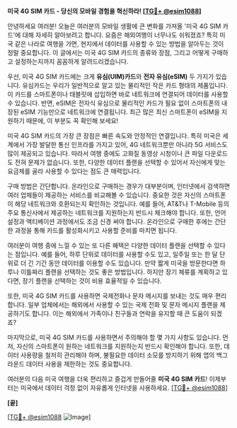 **미국 4G SIM 카드 - 당신의 모바일 경험을 혁신하라! [[TG💪+ @esim1088](https://t.me/s/esim1088)]**

안녕하세요 여러분! 오늘은 여러분의 모바일 생활에 큰 변화를 가져올 '미국 4G SIM 카드'에 대해 자세히 알아보려고 합니다. 요즘은 해외여행이 너무나도 쉬워졌죠? 특히 미국 같은 나라로 여행을 가면, 현지에서 데이터를 사용할 수 있는 방법을 알아두는 것이 정말 중요합니다. 이 글에서는 미국 4G SIM 카드의 종류와 장점, 그리고 어떻게 구매하고 설정하는지까지 꼼꼼하게 알려드리겠습니다.

우선, 미국 4G SIM 카드에는 크게 **유심(UIM)카드**와 **전자 유심(eSIM)** 두 가지가 있습니다. 유심카드는 우리가 일반적으로 알고 있는 물리적인 작은 카드 형태의 제품입니다. 이 카드를 스마트폰이나 태블릿에 삽입하면 바로 네트워크에 연결되어 데이터를 사용할 수 있습니다. 반면, eSIM은 전자식 유심으로 물리적인 카드가 필요 없이 스마트폰의 내장된 eSIM 기능만으로 네트워크에 연결됩니다. 최근 많은 최신 스마트폰이 eSIM을 지원하기 때문에, 이 부분도 꼭 확인해 보세요!

미국 4G SIM 카드의 가장 큰 장점은 빠른 속도와 안정적인 연결입니다. 특히 미국은 세계에서 가장 발달한 통신 인프라를 가지고 있어, 4G 네트워크뿐만 아니라 5G 서비스도 많이 제공되고 있습니다. 따라서 여행 중에도 고화질 동영상 시청이나 큰 파일 다운로드도 전혀 문제가 없습니다. 또한, 다양한 데이터 플랜을 선택할 수 있어서 자신에게 맞는 요금제를 골라 사용할 수 있다는 점도 큰 매력입니다.

구매 방법은 간단합니다. 온라인으로 구매하는 경우가 대부분이며, 인터넷에서 검색하면 여러 업체들이 제공하는 서비스를 비교해볼 수 있습니다. 중요한 것은 자신의 스마트폰이 해당 네트워크와 호환되는지 확인하는 것입니다. 예를 들어, AT&T나 T-Mobile 등의 주요 통신사에서 제공하는 네트워크를 지원하는지 반드시 체크해야 합니다. 또한, 언어 설정과 액티베이션 과정에서도 조금 신경 써야 합니다. 온라인으로 구매한 후에는 간단한 과정을 통해 카드를 활성화시키고 사용할 준비를 마치면 됩니다.

여러분이 여행 중에 느낄 수 있는 또 다른 혜택은 다양한 데이터 플랜을 선택할 수 있다는 점입니다. 예를 들어, 하루 단위로 데이터를 사용할 수도 있고, 일주일 또는 한 달 단위로 더 긴 기간 동안 데이터를 이용할 수도 있습니다. 만약 짧게 미국을 방문한다면 하루나 이틀짜리 플랜을 선택하는 것도 좋은 방법입니다. 하지만 장기 체류를 계획하고 있다면, 장기 플랜을 선택하는 것이 비용 효율적일 수 있습니다.

또한, 미국 4G SIM 카드를 사용하면 국제전화나 문자 메시지를 보내는 것도 매우 편리합니다. 일부 업체에서는 해외에서 사용할 수 있는 국제 전화 및 문자 메시지 플랜을 제공하기도 합니다. 이는 해외에서 가족이나 친구들과 연락을 유지할 때 큰 도움이 되겠죠?

마지막으로, 미국 4G SIM 카드를 사용하면서 주의해야 할 몇 가지 사항도 있습니다. 먼저, 자신의 스마트폰이 원하는 네트워크를 지원하는지 반드시 확인해야 합니다. 또한, 데이터 사용량을 철저히 관리해야 하며, 불필요한 데이터 소모를 방지하기 위해 앱의 백그라운드 데이터 사용을 제한하는 것도 중요합니다.

여러분의 다음 미국 여행을 더욱 편리하고 즐겁게 만들어줄 **미국 4G SIM 카드**! 이제부터는 미국에서 데이터 걱정 없이 자유롭게 인터넷을 사용하세요. [[TG💪+ @esim1088](https://t.me/s/esim1088)]

**[끝]**

[[TG💪+ @esim1088](https://t.me/s/esim1088) ![Image](https://i.postimg.cc/Y0z9fWf4/image.png)]